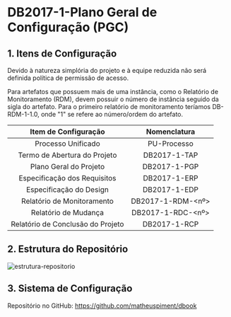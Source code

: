 # DB2017-1-Plano Geral de Configuração (PGC)

## 1. Itens de Configuração

Devido à natureza simplória do projeto e à equipe reduzida não será definida política de permissão de acesso.

Para artefatos que possuem mais de uma instância, como o Relatório de Monitoramento (RDM), devem possuir o número de 
instância seguido da sigla do artefato. Para o primeiro relatório de monitoramento teríamos DB-RDM-1-1.0, onde "1" se refere
ao número/ordem do artefato.

|      Item de Configuração      | Nomenclatura            |
|:------------------------------:|:----------------------:|
|  Processo Unificado            |    PU-Processo         |
|  Termo de Abertura do Projeto  |    DB2017-1-TAP        |
|  Plano Geral do Projeto         |    DB2017-1-PGP        |
|  Especificação dos Requisitos  |    DB2017-1-ERP        |
|  Especificação do Design       |    DB2017-1-EDP        |
|  Relatório de Monitoramento    |    DB2017-1-RDM-<nº>   |
|  Relatório de Mudança          |    DB2017-1-RDC-<nº>   |
|  Relatório de Conclusão do Projeto |    DB2017-1-RCP    |

## 2. Estrutura do Repositório

![estrutura-repositorio](https://cloud.githubusercontent.com/assets/14007153/25314058/9f5bc53a-2812-11e7-8df2-25a5f92e1388.PNG)

## 3. Sistema de Configuração

Repositório no GitHub: https://github.com/matheuspiment/dbook
